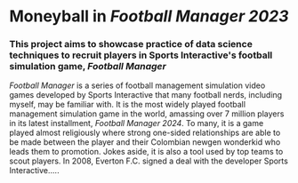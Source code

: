 # Moneyball in *Football Manager 2023*
### This project aims to showcase practice of data science techniques to recruit players in Sports Interactive's football simulation game, *Football Manager*

*Football Manager* is a series of football management simulation video games developed by Sports Interactive that many football nerds, including myself, may be familiar with. It is the most widely played football management simulation game in the world, amassing over 7 million players in its latest installment, *Football Manager 2024*. To many, it is a game played almost religiously where strong one-sided relationships are able to be made between the player and their Colombian newgen wonderkid who leads them to promotion. Jokes aside, it is also a tool used by top teams to scout players. In 2008, Everton F.C. signed a deal with the developer Sports Interactive.....
